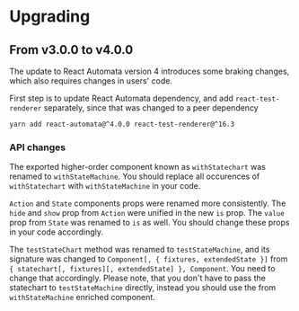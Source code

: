 # Upgrading

## From v3.0.0 to v4.0.0

The update to React Automata version 4 introduces some braking changes, which also requires changes in users' code.

First step is to update React Automata dependency, and add `react-test-renderer` separately, since that was changed to a peer dependency
```sh
yarn add react-automata@^4.0.0 react-test-renderer@^16.3
```

### API changes

The exported higher-order component known as `withStatechart` was renamed to `withStateMachine`. You should replace all occurences of `withStatechart` with `withStateMachine` in your code.

`Action` and `State` components props were renamed more consistently. The `hide` and `show` prop from `Action` were unified in the new `is` prop. The `value` prop from `State` was renamed to `is` as well. You should change these props in your code accordingly.

The `testStateChart` method  was renamed to `testStateMachine`, and its signature was changed to `Component[, { fixtures, extendedState }]` from `{ statechart[, fixtures][, extendedState] }, Component`. You need to change that accordingly. Please note, that you don't have to pass the statechart to `testStateMachine` directly, instead you should use the from `withStateMachine` enriched component.
